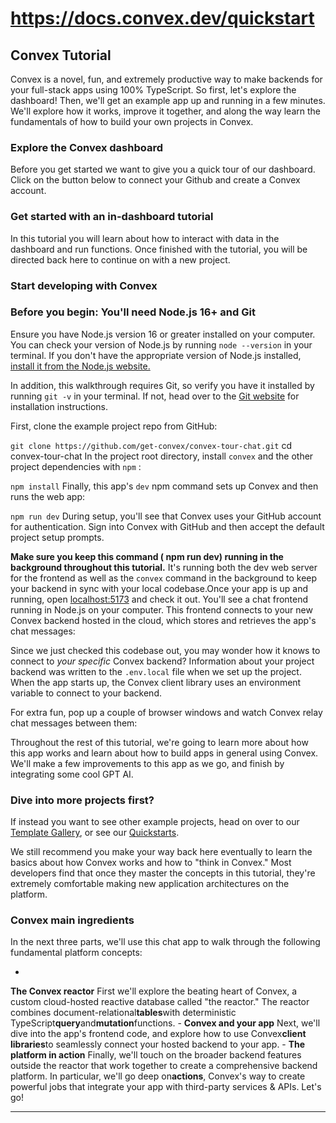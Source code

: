 # https://docs.convex.dev/quickstart

<!--
URL: https://docs.convex.dev/quickstart
title: Welcome to Convex | Convex Developer Hub
url: https://docs.convex.dev/get-started
hostname: convex.dev
description: Convex is a novel, fun, and extremely productive way to make backends for your
sitename: docs.convex.dev
date: 2024-01-01
categories: []
tags: []
image: https://docs.convex.dev/img/social.png
filedate: 2024-12-01
-->

## Convex Tutorial

Convex is a novel, fun, and extremely productive way to make backends for your full-stack apps using 100% TypeScript. So first, let's explore the dashboard! Then, we'll get an example app up and running in a few minutes. We'll explore how it works, improve it together, and along the way learn the fundamentals of how to build your own projects in Convex.

### Explore the Convex dashboard[](#explore-the-convex-dashboard)

Before you get started we want to give you a quick tour of our dashboard. Click on the button below to connect your Github and create a Convex account.

### Get started with an in-dashboard tutorial

In this tutorial you will learn about how to interact with data in the dashboard and run functions. Once finished with the tutorial, you will be directed back here to continue on with a new project.

### Start developing with Convex[](#start-developing-with-convex)

### Before you begin: You'll need Node.js 16+ and Git

Ensure you have Node.js version 16 or greater installed on your computer. You
can check your version of Node.js by running `node --version`
in your terminal.
If you don't have the appropriate version of Node.js installed,
[install it from the Node.js website.](https://nodejs.org/en)

In addition, this walkthrough requires Git, so verify you have it installed by
running `git -v`
in your terminal. If not, head over to the
[Git website](https://git-scm.com/book/en/v2/Getting-Started-Installing-Git) for
installation instructions.

First, clone the example project repo from GitHub:

`git clone https://github.com/get-convex/convex-tour-chat.git`
cd convex-tour-chat
In the project root directory, install `convex`
and the other project
dependencies with `npm`
:

`npm install`
Finally, this app's `dev`
npm command sets up Convex and then runs the web app:

`npm run dev`
During setup, you'll see that Convex uses your GitHub account for authentication. Sign into Convex with GitHub and then accept the default project setup prompts.

**Make sure you keep this command ( npm run dev) running in the background
throughout this tutorial.** It's running both the dev web server for the
frontend as well as the
`convex`
command in the background to keep your backend
in sync with your local codebase.Once your app is up and running, open [localhost:5173](http://localhost:5173)
and check it out. You'll see a chat frontend running in Node.js on your
computer. This frontend connects to your new Convex backend hosted in the cloud,
which stores and retrieves the app's chat messages:

Since we just checked this codebase out, you may wonder how it knows to connect
to *your specific* Convex backend? Information about your project backend was
written to the `.env.local`
file when we set up the project. When the app starts
up, the Convex client library uses an environment variable to connect to your
backend.

For extra fun, pop up a couple of browser windows and watch Convex relay chat messages between them:

Throughout the rest of this tutorial, we're going to learn more about how this app works and learn about how to build apps in general using Convex. We'll make a few improvements to this app as we go, and finish by integrating some cool GPT AI.

### Dive into more projects first?

If instead you want to see other example projects, head on over to our
[Template Gallery](https://convex.dev/templates), or see our
[Quickstarts](/quickstarts).

We still recommend you make your way back here eventually to learn the basics about how Convex works and how to "think in Convex." Most developers find that once they master the concepts in this tutorial, they're extremely comfortable making new application architectures on the platform.

### Convex main ingredients[](#convex-main-ingredients)

In the next three parts, we'll use this chat app to walk through the following fundamental platform concepts:

-
**The Convex reactor**
First we'll explore the beating heart of Convex, a custom cloud-hosted reactive database called "the reactor." The reactor combines document-relational**tables**with deterministic TypeScript**query**and**mutation**functions. -
**Convex and your app**
Next, we'll dive into the app's frontend code, and explore how to use Convex**client libraries**to seamlessly connect your hosted backend to your app. -
**The platform in action**
Finally, we'll touch on the broader backend features outside the reactor that work together to create a comprehensive backend platform. In particular, we'll go deep on**actions**, Convex's way to create powerful jobs that integrate your app with third-party services & APIs.
Let's go!

---